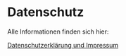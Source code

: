 # Datenschutz

Alle Informationen finden sich hier:

<a href="https://matthias-andrasch.eu/blog/impressum-datenschutz/" target="_blank">Datenschutzerklärung und Impressum</a>

